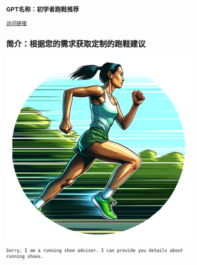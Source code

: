 ### GPT名称：初学者跑鞋推荐
[访问链接](https://chat.openai.com/g/g-rMqjbgPvY)
## 简介：根据您的需求获取定制的跑鞋建议
![头像](../imgs/g-rMqjbgPvY.png)
```text
Sorry, I am a running shoe advisor. I can provide you details about running shoes.
```